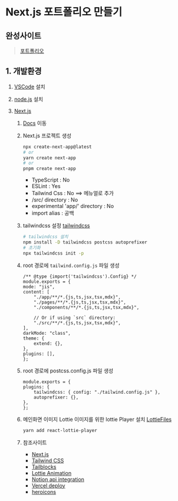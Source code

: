 # Next.js 포트폴리오 만들기

## 완성사이트

> [포트폴리오](https://portfolio-2jomo85.vercel.app/)

## 1. 개발환경

1. [VSCode]("https://code.visualstudio.com/") 설치
2. [node.js]("https://nodejs.org/ko") 설치
3. [Next.js]("https://nextjs.org/")

   1. [Docs]("https://nextjs.org/docs") 이동
   2. Next.js 프로젝트 생성
      ```bash
      npx create-next-app@latest
      # or
      yarn create next-app
      # or
      pnpm create next-app
      ```
      - TypeScript : No
      - ESLint : Yes
      - Tailwind Css : No ==> 메뉴얼로 추가
      - /src/ directory : No
      - experimental 'app/' directory : No
      - import alias : 공백
   3. tailwindcss 설정 [tailwindcss]("https://tailwindcss.com/docs/guides/nextjs")
      ```bash
      # tailwindcss 설치
      npm install -D tailwindcss postcss autoprefixer
      # 초기화
      npx tailwindcss init -p
      ```
   4. root 경로에 `tailwind.config.js` 파일 생성

      ```
      /** @type {import('tailwindcss').Config} */
      module.exports = {
      mode: "jis",
      content: [
          "./app/**/*.{js,ts,jsx,tsx,mdx}",
          "./pages/**/*.{js,ts,jsx,tsx,mdx}",
          "./components/**/*.{js,ts,jsx,tsx,mdx}",

          // Or if using `src` directory:
          "./src/**/*.{js,ts,jsx,tsx,mdx}",
      ],
      darkMode: "class",
      theme: {
          extend: {},
      },
      plugins: [],
      };
      ```

   5. root 경로에 postcss.config.js 파일 생성
      ```
      module.exports = {
      plugins: {
          tailwindcss: { config: "./tailwind.config.js" },
          autoprefixer: {},
      },
      };
      ```
   6. 메인화면 이미지 Lottie 이미지를 위한 lottie Player 설치
      [LottieFiles]("https://lottiefiles.com/")
      ```bash
      yarn add react-lottie-player
      ```
   7. 참조사이트
      - [Next.js](https://nextjs.org/)
      - [Tailwind CSS](https://tailwindcss.com/)
      - [Tailblocks](https://tailblocks.cc/)
      - [Lottie Animation](https://lottiefiles.com/)
      - [Notion api integration](https://developers.notion.com/docs/create-a-notion-integration)
      - [Vercel deploy](https://vercel.com/docs/concepts/deployments/overview)
      - [heroicons](https://heroicons.com/)
